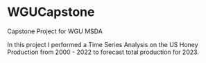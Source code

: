 # WGUCapstone
Capstone Project for WGU MSDA

In this project I performed a Time Series Analysis on the US Honey Production from 2000 - 2022 to forecast total production for 2023. 
